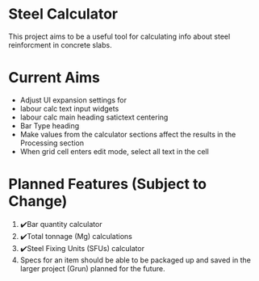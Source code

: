 # Steel Calculator

This project aims to be a useful tool for calculating info about steel reinforcment in concrete slabs.

# Current Aims

- Adjust UI expansion settings for
- labour calc text input widgets
- labour calc main heading satictext centering
- Bar Type heading
- Make values from the calculator sections affect the results in the Processing section
- When grid cell enters edit mode, select all text in the cell

# Planned Features (Subject to Change)

1. ✔️Bar quantity calculator
2. ✔️Total tonnage (Mg) calculations
3. ✔️Steel Fixing Units (SFUs) calculator
4. Specs for an item should be able to be packaged up and saved in the larger project (Grun) planned for the future.
